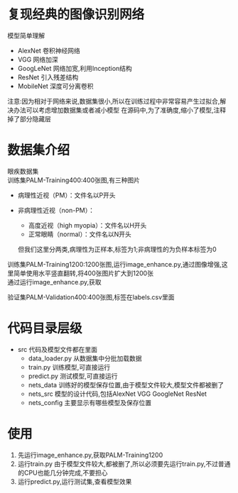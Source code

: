 # 复现经典的图像识别网络

模型简单理解

* AlexNet 卷积神经网络
* VGG 网络加深
* GoogLeNet 网络加宽,利用Inception结构
* ResNet 引入残差结构
* MobileNet 深度可分离卷积

注意:因为相对于网络来说,数据集很小,所以在训练过程中非常容易产生过拟合,解决办法可以考虑增加数据集或者减小模型
在源码中,为了准确度,缩小了模型,注释掉了部分隐藏层

# 数据集介绍

眼疾数据集  
训练集PALM-Training400:400张图,有三种图片

* 病理性近视（PM）：文件名以P开头
* 非病理性近视（non-PM）：
    * 高度近视（high myopia）：文件名以H开头
    * 正常眼睛（normal）：文件名以N开头

  但我们这里分两类,病理性为正样本,标签为1;非病理性的为负样本标签为0

训练集PALM-Training1200:1200张图,运行image_enhance.py,通过图像增强,这里简单使用水平竖直翻转,将400张图片扩大到1200张  
通过运行image_enhance.py,获取

验证集PALM-Validation400:400张图,标签在labels.csv里面

# 代码目录层级

* src 代码及模型文件都在里面
    * data_loader.py 从数据集中分批加载数据
    * train.py 训练模型,可直接运行
    * predict.py 测试模型,可直接运行
    * nets_data 训练好的模型保存位置,由于模型文件较大,模型文件都被删了
    * nets_src 模型的设计代码,包括AlexNet VGG GoogleNet ResNet
    * nets_config 主要显示有哪些模型及保存位置

# 使用
1. 先运行image_enhance.py,获取PALM-Training1200
2. 运行train.py 由于模型文件较大,都被删了,所以必须要先运行train.py,不过普通的CPU也能几分钟完成,不要担心
3. 运行predict.py,运行测试集,查看模型效果
